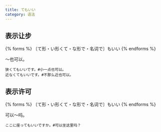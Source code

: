 ```yaml
---
title: てもいい
category: 语法
---
```


## 表示让步

{% forms %}
〔て形・い形くて・な形で・名词で〕もいい
{% endforms %}

～也可以。

```example
狭くてもいいです。#小一点也可以。
近なくてもいいです。#不那么近也可以。
```

## 表示许可

{% forms %}
〔て形・い形くて・な形で・名词で〕もいい
{% endforms %}

可以～吗。

```example
ここに座ってもいいですか。#可以坐这里吗？
```
